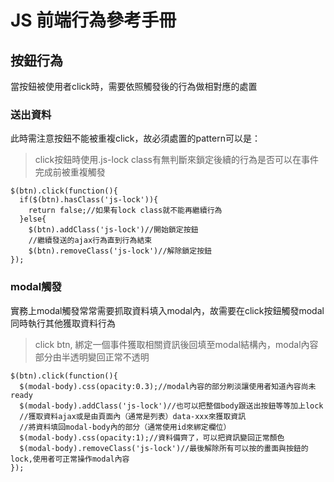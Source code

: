 # JS 前端行為參考手冊

## 按鈕行為

當按鈕被使用者click時，需要依照觸發後的行為做相對應的處置

### 送出資料

此時需注意按鈕不能被重複click，故必須處置的pattern可以是：   
> click按鈕時使用.js-lock class有無判斷來鎖定後續的行為是否可以在事件完成前被重複觸發

```
$(btn).click(function(){   
  if($(btn).hasClass('js-lock')){   
    return false;//如果有lock class就不能再繼續行為
  }else{
    $(btn).addClass('js-lock')//開始鎖定按鈕
    //繼續發送的ajax行為直到行為結束
    $(btn).removeClass('js-lock')//解除鎖定按鈕
});
```

### modal觸發

實務上modal觸發常常需要抓取資料填入modal內，故需要在click按鈕觸發modal同時執行其他獲取資料行為
> click btn, 綁定一個事件獲取相關資訊後回填至modal結構內，modal內容部分由半透明變回正常不透明

```
$(btn).click(function(){
  $(modal-body).css(opacity:0.3);//modal內容的部分刷淡讓使用者知道內容尚未ready
  $(modal-body).addClass('js-lock')//也可以把整個body跟送出按鈕等等加上lock
  //獲取資料ajax或是由頁面內（通常是列表）data-xxx來獲取資訊
  //將資料填回modal-body內的部分（通常使用id來綁定欄位）
  $(modal-body).css(opacity:1);//資料備齊了，可以把資訊變回正常顏色
  $(modal-body).removeClass('js-lock')//最後解除所有可以按的畫面與按鈕的lock,使用者可正常操作modal內容
});
```
